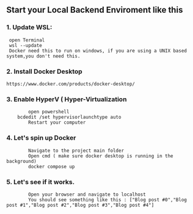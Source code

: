 ## Start your Local Backend Enviroment like this

 ### 1. Update WSL: 
	 open Terminal
	 wsl --update
	 Docker need this to run on windows, if you are using a UNIX based system,you don't need this.

 ### 2. Install Docker Desktop
	https://www.docker.com/products/docker-desktop/

### 3. Enable HyperV ( Hyper-Virtualization 
            open powershell
	    bcdedit /set hypervisorlaunchtype auto
            Restart your computer
            
### 4. Let's spin up Docker
            Navigate to the project main folder
            Open cmd ( make sure docker desktop is running in the background)
            docker compose up
            
### 5. Let's see if it works.
            Open your browser and navigate to localhost
            You should see something like this : ["Blog post #0","Blog post #1","Blog post #2","Blog post #3","Blog post #4"]

